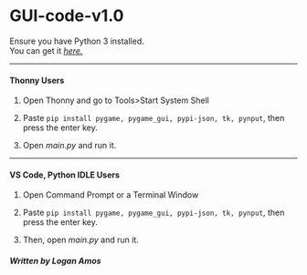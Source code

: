 # GUI-code-v1.0


Ensure you have Python 3 installed.\
You can get it [_*here.*_](https://www.python.org/downloads/)


<href>

---

<h4> Thonny Users </h4>

1. Open Thonny and go to Tools>Start System Shell

2. Paste `pip install pygame, pygame_gui, pypi-json,
tk, pynput`, then press the enter key.

3. Open _main.py_ and run it.

---

<h4> VS Code, Python IDLE Users </h4>

1. Open Command Prompt or a Terminal Window

2. Paste `pip install pygame, pygame_gui, pypi-json,
tk, pynput`, then press the enter key.

3. Then, open _main.py_ and run it.

<h5> Written by Logan Amos </h5>


